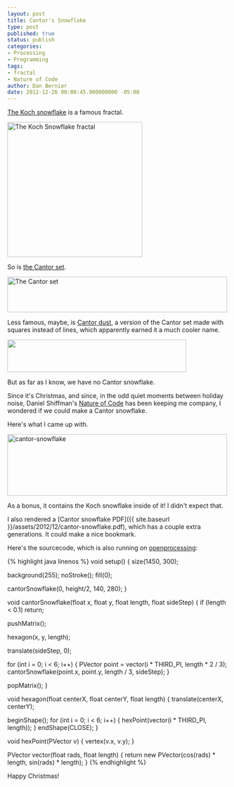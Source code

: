 ```yaml
---
layout: post
title: Cantor's Snowflake
type: post
published: true
status: publish
categories:
- Processing
- Programming
tags:
- fractal
- Nature of Code
author: Dan Bernier
date: 2012-12-26 00:00:45.000000000 -05:00
---
```


[The Koch snowflake](http://en.wikipedia.org/wiki/Koch_snowflake) is a famous fractal.

<img class="alignnone" alt="The Koch Snowflake fractal" src="https://upload.wikimedia.org/wikipedia/commons/thumb/5/52/Koch_Snowflake_5th_iteration.svg/512px-Koch_Snowflake_5th_iteration.svg.png" width="307" height="307" />

So is [the Cantor set](http://en.wikipedia.org/wiki/Cantor_set).

<img class="alignnone" alt="The Cantor set" src="http://upload.wikimedia.org/wikipedia/commons/thumb/5/56/Cantor_set_in_seven_iterations.svg/500px-Cantor_set_in_seven_iterations.svg.png" width="500" height="81" />

Less famous, maybe, is [Cantor dust](http://mathworld.wolfram.com/CantorDust.html), a version of the Cantor set made with squares instead of lines, which apparently earned it a much cooler name.

<img alt="" src="http://mathworld.wolfram.com/images/eps-gif/CantorDustFractal_700.gif" width="407" height="74" />

But as far as I know, we have no Cantor snowflake.

Since it's Christmas, and since, in the odd quiet moments between holiday noise, Daniel Shiffman's [Nature of Code](http://natureofcode.com/) has been keeping me company, I wondered if we could make a Cantor snowflake.

Here's what I came up with.

<img class="alignnone size-full wp-image-666" alt="cantor-snowflake" src="{{ site.baseurl }}/assets/2012/12/cantor-snowflake.png" width="500" height="140" />

As a bonus, it contains the Koch snowflake inside of it! I didn't expect that.

I also rendered a [Cantor snowflake PDF]({{ site.baseurl }}/assets/2012/12/cantor-snowflake.pdf), which has a couple extra generations. It could make a nice bookmark.

Here's the sourcecode, which is also running on [openprocessing](http://www.openprocessing.org/sketch/84185):

{% highlight java linenos %}
void setup() {
  size(1450, 300);

  background(255);
  noStroke();
  fill(0);

  cantorSnowflake(0, height/2, 140, 280);
}

void cantorSnowflake(float x, float y, float length, float sideStep) {
  if (length < 0.1) return;

  pushMatrix();

  hexagon(x, y, length);

  translate(sideStep, 0);

  for (int i = 0; i < 6; i++) {
    PVector point = vector(i * THIRD_PI, length * 2 / 3);
    cantorSnowflake(point.x, point.y, length / 3, sideStep);
  }

  popMatrix();
}

void hexagon(float centerX, float centerY, float length) {
  translate(centerX, centerY);

  beginShape();
  for (int i = 0; i < 6; i++) {
    hexPoint(vector(i * THIRD_PI, length));
  }
  endShape(CLOSE);
}

void hexPoint(PVector v) {
  vertex(v.x, v.y);
}

PVector vector(float rads, float length) {
  return new PVector(cos(rads) * length, sin(rads) * length);
}
{% endhighlight %}

Happy Christmas!
